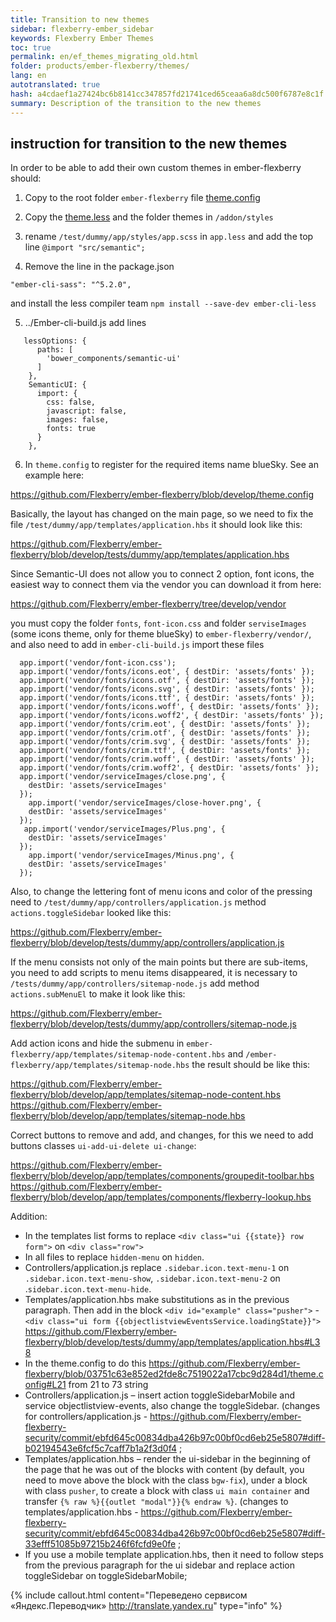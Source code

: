```yaml
--- 
title: Transition to new themes 
sidebar: flexberry-ember_sidebar 
keywords: Flexberry Ember Themes 
toc: true 
permalink: en/ef_themes_migrating_old.html 
folder: products/ember-flexberry/themes/ 
lang: en 
autotranslated: true 
hash: a4cdaef1a27424bc6b8141cc347857fd21741ced65ceaa6a8dc500f6787e8c1f 
summary: Description of the transition to the new themes 
--- 
```


## instruction for transition to the new themes 

In order to be able to add their own custom themes in ember-flexberry should: 

1. Copy to the root folder `ember-flexberry` file [theme.config](https://github.com/Flexberry/ember-flexberry/blob/develop/theme.config) 
2. Copy the [theme.less](https://github.com/Flexberry/ember-flexberry/blob/develop/addon/styles/theme.less) and the folder themes in `/addon/styles` 
3. rename `/test/dummy/app/styles/app.scss` in `app.less` and add the top line `@import "src/semantic";` 

4. Remove the line in the package.json 

`"ember-cli-sass": "^5.2.0",` 

and install the less compiler team `npm install --save-dev ember-cli-less` 

5. ../Ember-cli-build.js add lines 

```
   lessOptions: {  
      paths: [  
        'bower_components/semantic-ui'  
      ]  
    },  
    SemanticUI: {  
      import: {  
        css: false,  
        javascript: false,  
        images: false,  
        fonts: true  
      }  
    },  
``` 

6. In `theme.config` to register for the required items name blueSky. See an example here: 

<https://github.com/Flexberry/ember-flexberry/blob/develop/theme.config> 

Basically, the layout has changed on the main page, so we need to fix the file `/test/dummy/app/templates/application.hbs` 
it should look like this: 

<https://github.com/Flexberry/ember-flexberry/blob/develop/tests/dummy/app/templates/application.hbs> 

Since Semantic-UI does not allow you to connect 2 option, font icons, the easiest way to connect them via the vendor 
you can download it from here: 

<https://github.com/Flexberry/ember-flexberry/tree/develop/vendor> 

you must copy the folder `fonts`, `font-icon.css` and folder `serviseImages` (some icons theme, only for theme blueSky) to `ember-flexberry/vendor/`, and also need to add in `ember-cli-build.js` import these files 

```
  app.import('vendor/font-icon.css');  
  app.import('vendor/fonts/icons.eot', { destDir: 'assets/fonts' });  
  app.import('vendor/fonts/icons.otf', { destDir: 'assets/fonts' });  
  app.import('vendor/fonts/icons.svg', { destDir: 'assets/fonts' });    
  app.import('vendor/fonts/icons.ttf', { destDir: 'assets/fonts' });    
  app.import('vendor/fonts/icons.woff', { destDir: 'assets/fonts' });   
  app.import('vendor/fonts/icons.woff2', { destDir: 'assets/fonts' });   
  app.import('vendor/fonts/crim.eot', { destDir: 'assets/fonts' });     
  app.import('vendor/fonts/crim.otf', { destDir: 'assets/fonts' });     
  app.import('vendor/fonts/crim.svg', { destDir: 'assets/fonts' });   
  app.import('vendor/fonts/crim.ttf', { destDir: 'assets/fonts' });    
  app.import('vendor/fonts/crim.woff', { destDir: 'assets/fonts' });   
  app.import('vendor/fonts/crim.woff2', { destDir: 'assets/fonts' });  
  app.import('vendor/serviceImages/close.png', {   
    destDir: 'assets/serviceImages'   
  });  
    app.import('vendor/serviceImages/close-hover.png', {   
    destDir: 'assets/serviceImages'   
  });  
   app.import('vendor/serviceImages/Plus.png', {   
    destDir: 'assets/serviceImages'   
  });  
    app.import('vendor/serviceImages/Minus.png', {   
    destDir: 'assets/serviceImages'   
  });
``` 

Also, to change the lettering font of menu icons and color of the pressing need to `/test/dummy/app/controllers/application.js` method `actions.toggleSidebar` looked like this: 

<https://github.com/Flexberry/ember-flexberry/blob/develop/tests/dummy/app/controllers/application.js> 

If the menu consists not only of the main points but there are sub-items, you need to add scripts to menu items disappeared, it is necessary to `/tests/dummy/app/controllers/sitemap-node.js` add method `actions.subMenuEl` to make it look like this: 

<https://github.com/Flexberry/ember-flexberry/blob/develop/tests/dummy/app/controllers/sitemap-node.js> 

Add action icons and hide the submenu in `ember-flexberry/app/templates/sitemap-node-content.hbs` and `/ember-flexberry/app/templates/sitemap-node.hbs` the result should be like this: 

<https://github.com/Flexberry/ember-flexberry/blob/develop/app/templates/sitemap-node-content.hbs> 
<https://github.com/Flexberry/ember-flexberry/blob/develop/app/templates/sitemap-node.hbs> 

Correct buttons to remove and add, and changes, for this we need to add buttons classes `ui-add-ui-delete ui-change`: 

<https://github.com/Flexberry/ember-flexberry/blob/develop/app/templates/components/groupedit-toolbar.hbs> 
<https://github.com/Flexberry/ember-flexberry/blob/develop/app/templates/components/flexberry-lookup.hbs> 

Addition: 

* In the templates list forms to replace `<div class="ui {{state}} row form">` on `<div class="row">` 
* In all files to replace `hidden-menu` on `hidden`. 
* Controllers/application.js replace `.sidebar.icon.text-menu-1` on `.sidebar.icon.text-menu-show`, `.sidebar.icon.text-menu-2` on .`sidebar.icon.text-menu-hide`. 
* Templates/application.hbs make substitutions as in the previous paragraph. Then add in the block `<div id="example" class="pusher">` - `<div class="ui form {{objectlistviewEventsService.loadingState}}">` <https://github.com/Flexberry/ember-flexberry/blob/develop/tests/dummy/app/templates/application.hbs#L38> 
* In the theme.config to do this <https://github.com/Flexberry/ember-flexberry/blob/03751c63e852ed2fde8c7519022a17cbc9d284d1/theme.config#L21> from 21 to 73 string 
* Controllers/application.js – insert action toggleSidebarMobile and service objectlistview-events, also change the toggleSidebar. (changes for controllers/application.js - <https://github.com/Flexberry/ember-flexberry-security/commit/ebfd645c00834dba426b97c00bf0cd6eb25e5807#diff-b02194543e6fcf5c7caff7b1a2f3d0f4> ; 
* Templates/application.hbs – render the ui-sidebar in the beginning of the page that he was out of the blocks with content (by default, you need to move above the block with the class `bgw-fix`), under a block with class `pusher`, to create a block with class `ui main container` and transfer `{% raw %}{{outlet "modal"}}{% endraw %}`. (changes to templates/application.hbs - <https://github.com/Flexberry/ember-flexberry-security/commit/ebfd645c00834dba426b97c00bf0cd6eb25e5807#diff-33efff51085b97215b246f6fcfd9e0fe> ; 
* If you use a mobile template application.hbs, then it need to follow steps from the previous paragraph for the ui sidebar and replace action toggleSidebar on toggleSidebarMobile; 



{% include callout.html content="Переведено сервисом «Яндекс.Переводчик» <http://translate.yandex.ru>" type="info" %}
